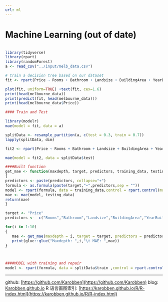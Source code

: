 ```yaml
---
url: ml
---
```


# Machine Learning (out of date)


```r

library(tidyverse)
library(rpart)
library(randomForest)
a <- read_csv("../input/melb_data.csv")

# train a decision tree based on our dataset
fit <- rpart(Price ~ Rooms + Bathroom + Landsize + BuildingArea + YearBuilt + Lattitude + Longtitude, data = a)

plot(fit, uniform=TRUE) +text(fit, cex=1.6)
print(head(melbourne_data))
print(predict(fit, head(melbourne_data)))
print(head(melbourne_data$Price))

#### Train and Test

library(modelr)
mae(model = fit, data = a)

splitData <- resample_partition(a, c(test = 0.3, train = 0.7))
lapply(splitData, dim)

fit2 <- rpart(Price ~ Rooms + Bathroom + Landsize + BuildingArea + YearBuilt + Lattitude + Longtitude, data = splitData$train)

mae(model = fit2, data = splitData$test)

####Built function
get_mae <- function(maxdepth, target, predictors, training_data, testing_data)
{
predictors <- paste(predictors, collapse="+")
formula <- as.formula(paste(target,"~",predictors,sep = ""))
model <- rpart(formula, data = training_data,control = rpart.control(maxdepth = maxdepth))
mae <- mae(model, testing_data)
return(mae)
}

target <- "Price"
predictors <-  c("Rooms","Bathroom","Landsize","BuildingArea","YearBuilt","Lattitude","Longtitude")

for(i in 1:10)
{
   mae <- get_mae(maxdepth = i, target = target, predictors = predictors, training_data = splitData$train, testing_data = splitData$test)
   print(glue::glue("Maxdepth: ",i,"\t MAE: ",mae))
}



####MODEL with training and repair
model <- rpart(formula, data = splitData$train ,control = rpart.control(maxdepth = 5))

```



---
github: [https://github.com/Karobben](https://github.com/Karobben)
blog: [Karobben.github.io](http://Karobben.github.io)
R 语言画图索引: [https://karobben.github.io/R/R-index.html](https://karobben.github.io/R/R-index.html)
